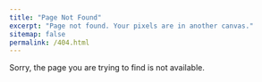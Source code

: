 ```yaml
---
title: "Page Not Found"
excerpt: "Page not found. Your pixels are in another canvas."
sitemap: false
permalink: /404.html
---
```


Sorry, the page you are trying to find is not available.